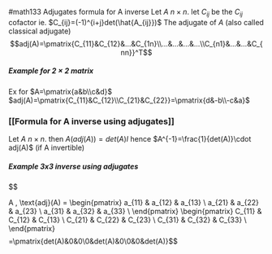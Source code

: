 #math133 
Adjugates formula for A inverse
Let $A$ $n\times n$. let $C_{ij}$ be the $C_{ij}$ cofactor ie. $C_{ij}=(-1)^{i+j}det(\hat{A_{ij}})$
The adjugate of $A$ (also called classical adjugate)
$$adj(A)=\pmatrix{C_{11}&C_{12}&...&C_{1n}\\...&...&...&...\\C_{n1}&...&...&C_{nn}}^T$$

##### Example for $2\times 2$ matrix
Ex for $A=\pmatrix{a&b\\c&d}$
$adj(A)=\pmatrix{C_{11}&C_{12}\\C_{21}&C_{22}}=\pmatrix{d&-b\\-c&a}$


### [[Formula for A inverse using adjugates]]
Let $A$ $n\times n$. then
$A(adj(A))=det(A)I$
hence
$A^{-1}=\frac{1}{det(A)}\cdot adj(A)$
(if A invertible)


##### Example 3x3 inverse using adjugates
$$

A \, \text{adj}(A) = 
\begin{pmatrix}
a_{11} & a_{12} & a_{13} \\
a_{21} & a_{22} & a_{23} \\
a_{31} & a_{32} & a_{33} \\
\end{pmatrix}
\begin{pmatrix}
C_{11} & C_{12} & C_{13} \\
C_{21} & C_{22} & C_{23} \\
C_{31} & C_{32} & C_{33} \\
\end{pmatrix}
$$
$$=\pmatrix{det(A)&0&0\\0&det(A)&0\\0&0&det(A)}$$
